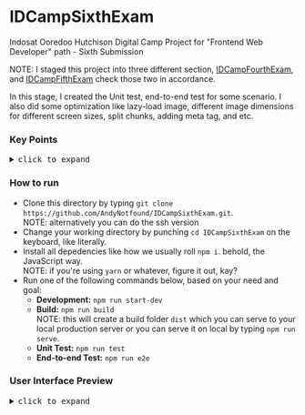 # IDCampSixthExam
Indosat Ooredoo Hutchison Digital Camp Project for "Frontend Web Developer" path - Sixth Submission

NOTE: I staged this project into three different section, <a href="https://github.com/AndyNotfound/IDCampFourthExam.git">IDCampFourthExam</a>, and <a href="https://github.com/AndyNotfound/IDCampFifthExam.git">IDCampFifthExam</a> check those two in accordance.

In this stage, I created the Unit test, end-to-end test for some scenario. I also did some optimization like lazy-load image, different image dimensions for different screen sizes, split chunks, adding meta tag, and etc.

<h3>Key Points</h3>
<details>
  <summary><samp>click to expand</samp></summary>
  <br>
  In this project I've learned and implemented some key factors like:
  <br><br>
<ul>
  <li>
    Pengenalan Kelas : Menjelaskan tentang pentingnya membuat website yang
    optimal untuk diakses oleh berbagai perangkat, khususnya smartphone yang
    mendominasi pengguna internet.
  </li>
  <li>
    Mobile First Approach : Memahami pendekatan mobile-first, serta belajar
    membangun website yang responsif menggunakan CSS Grid System, Media Query,
    dan Off Screen Canvas melalui pendekatan Mobile First.
  </li>
  <li>
    Aksesibilitas : Belajar aspek aksesibilitas web seperti focus, semantic
    HTML, tab order, label, alternative teks, serta penggunaan screen reader
    agar website yang dikembangkan dapat diakses oleh siapa pun.
  </li>
  <li>
    JavaScript Clean Code : Belajar prinsip-prinsip penulisan kode JavaScript
    berdasarkan acuan buku Clean Code yang ditulis oleh senior software engineer
    Robert C. Martin.
  </li>
  <li>
    Progressive Web Apps : Belajar membuat website yang progressive sehingga
    website memiliki sifat native seperti installable, offline capability, dan
    lainnya.
  </li>
  <li>
    Automation Testing : Belajar penerapan testing seperti Unit Test,
    Integration Test, dan End to End Test pada website yang dibuat, serta
    belajar menggunakan DevTools untuk debugging.
  </li>
  <li>
    Web Performance : Belajar menggunakan web auditor untuk mengetahui sejauh
    mana performa website yang dibuat, dan mengoptimalkan performa website
    berdasarkan hasil yang diperoleh.
  </li>
  <li>
    Deployment dengan CI/CD: Belajar menerapkan teknik Continuous
    Integration/Continuous Deployment untuk melakukan proses testing dan build
    secara otomatis sehingga aplikasi dapat diakses secara publik.
  </li>
</ul>
</details>

<h3>How to run</h3>
<ul>
  <li>Clone this directory by typing <code>git clone https://github.com/AndyNotfound/IDCampSixthExam.git</code>.<br>NOTE: alternatively you can do the ssh version</li>
  <li>Change your working directory by punching <code>cd IDCampSixthExam</code> on the keyboard, like literally.</li>
  <li>Install all depedencies like how we usually roll <code>npm i</code>. behold, the JavaScript way.<br>NOTE: if you're using <code>yarn</code> or whatever, figure it out, kay?</li>
  <li>Run one of the following commands below, based on your need and goal:<br>
     <ul>
      <li><b>Development:</b> <code>npm run start-dev</code></li>
      <li><b>Build:</b> <code>npm run build</code>
        <br>NOTE: this will create a build folder <code>dist</code> which you can serve to your local production server or you can serve it on local by typing <code>npm run serve</code>.</li>
      <li><b>Unit Test:</b> <code>npm run test</code></li>
      <li><b>End-to-end Test:</b> <code>npm run e2e</code></li>
    </ul>
  </li> 
</ul>

<h3>User Interface Preview</h3>
<details>
  <summary><samp>click to expand</samp></summary>

  ![image](https://user-images.githubusercontent.com/40969170/222742364-7783442b-2ea9-42a2-95eb-fceae5d3710e.png)

</details>
